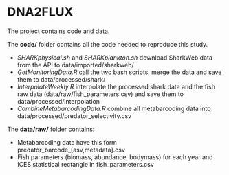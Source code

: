 # DNA2FLUX

The project contains code and data.

The **code/** folder contains all the code needed to reproduce this study.

-   *SHARKphysical.sh* and *SHARKplankton.sh* download SharkWeb data from the API to data/imported/sharkweb/
-   *GetMonitoringData.R* call the two bash scripts, merge the data and save them to data/processed/shark/
-   *InterpolateWeekly.R* interpolate the processed shark data and the fish raw data (data/raw/fish_parameters.csv) and save them to data/processed/interpolation
-   *CombineMetabarcodingData.R* combine all metabarcoding data into data/processed/predator_selectivity.csv

The **data/raw/** folder contains:

- Metabarcoding data have this form predator_barcode_[asv,metadata].csv
- Fish parameters (biomass, abundance, bodymass) for each year and ICES statistical rectangle in fish_parameters.csv